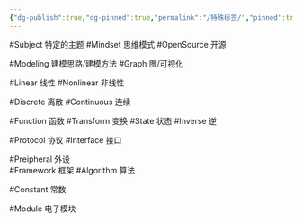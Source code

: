 ```yaml
---
{"dg-publish":true,"dg-pinned":true,"permalink":"/特殊标签/","pinned":true,"dgPassFrontmatter":true,"noteIcon":"","created":"2024-05-21T15:20:28.093+08:00","updated":"2024-09-21T23:27:35.711+08:00"}
---
```



#Subject   特定的主题
#Mindset   思维模式
#OpenSource  开源

#Modeling    建模思路/建模方法
#Graph  图/可视化

#Linear  线性
#Nonlinear  非线性

#Discrete      离散
#Continuous  连续

#Function   函数
#Transform   变换
#State    状态
#Inverse  逆

#Protocol   协议
#Interface   接口

#Preipheral  外设  
#Framework 框架
#Algorithm  算法

#Constant 常数


#Module  电子模块


